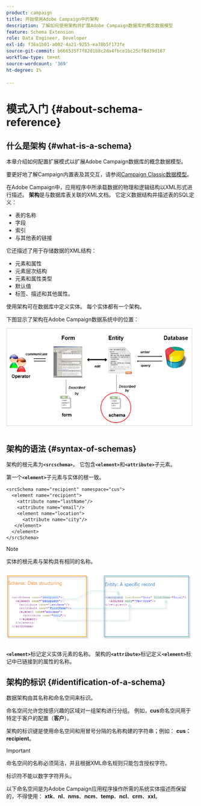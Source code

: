 ```yaml
---
product: campaign
title: 开始使用Adobe Campaign中的架构
description: 了解如何使用架构并扩展Adobe Campaign数据库的概念数据模型
feature: Schema Extension
role: Data Engineer, Developer
exl-id: f36a1b01-a002-4a21-9255-ea78b5f173fe
source-git-commit: b666535f7f82d1b8c2da4fbce1bc25cf8d39d187
workflow-type: tm+mt
source-wordcount: '369'
ht-degree: 1%

---
```


# 模式入门 {#about-schema-reference}

## 什么是架构 {#what-is-a-schema}

本章介绍如何配置扩展模式以扩展Adobe Campaign数据库的概念数据模型。

要更好地了解Campaign内置表及其交互，请参阅[Campaign Classic数据模型](about-data-model.md)。

在Adobe Campaign中，应用程序中所承载数据的物理和逻辑结构以XML形式进行描述。 **架构**&#x200B;是与数据库表关联的XML文档。 它定义数据结构并描述表的SQL定义：

* 表的名称
* 字段
* 索引
* 与其他表的链接

它还描述了用于存储数据的XML结构：

* 元素和属性
* 元素层次结构
* 元素和属性类型
* 默认值
* 标签、描述和其他属性。

使用架构可在数据库中定义实体。 每个实体都有一个架构。

下图显示了架构在Adobe Campaign数据系统中的位置：

![](assets/reference_schema_intro.png)

## 架构的语法 {#syntax-of-schemas}

架构的根元素为&#x200B;**`<srcschema>`**。 它包含&#x200B;**`<element>`**&#x200B;和&#x200B;**`<attribute>`**&#x200B;子元素。

第一个&#x200B;**`<element>`**&#x200B;子元素与实体的根一致。

```
<srcSchema name="recipient" namespace="cus">
  <element name="recipient">  
    <attribute name="lastName"/>
    <attribute name="email"/>
    <element name="location">
      <attribute name="city"/>
   </element>
  </element>
</srcSchema>
```

>[!NOTE]
>
>实体的根元素与架构具有相同的名称。

![](assets/s_ncs_configuration_schema_and_entity.png)

**`<element>`**&#x200B;标记定义实体元素的名称。 架构的&#x200B;**`<attribute>`**&#x200B;标记定义&#x200B;**`<element>`**&#x200B;标记中已链接到的属性的名称。

## 架构的标识 {#identification-of-a-schema}

数据架构由其名称和命名空间来标识。

命名空间允许您按感兴趣的区域对一组架构进行分组。 例如，**cus**&#x200B;命名空间用于特定于客户的配置（**客户**）。

架构的标识键是使用命名空间和用冒号分隔的名称构建的字符串；例如： **cus：recipient**。

>[!IMPORTANT]
>
>命名空间的名称必须简洁，并且根据XML命名规则只能包含授权字符。
>
>标识符不能以数字字符开头。
>
>以下命名空间是为Adobe Campaign应用程序操作所需的系统实体描述而保留的，不得使用： **xtk**、**nl**、**nms**、**ncm**、**temp**、**ncl**、**crm**、**xxl**。

